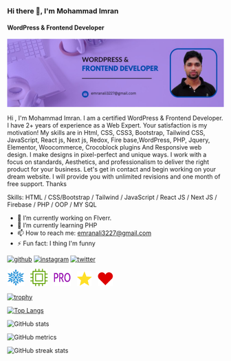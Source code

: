 ### Hi there 👋, I'm Mohammad Imran
#### WordPress & Frontend Developer
![WordPress & Frontend Developer](https://github.com/emran3227/emran3227/blob/main/Wordpress%20(1).jpg)

Hi , I'm Mohammad Imran. I am a certified WordPress & Frontend Developer. I have 2+ years of experience as a Web Expert. Your satisfaction is my motivation! My skills are in Html, CSS, CSS3, Bootstrap, Tailwind CSS, JavaScript, React js, Next js, Redox, Fire base,WordPress, PHP, Jquery, Elementor, Woocommerce, Crocoblock plugins And Responsive web design. I make designs in pixel-perfect and unique ways. I work with a focus on standards, Aesthetics, and professionalism to deliver the right product for your business. Let's get in contact and begin working on your dream website. I will provide you with unlimited revisions and one month of free support. Thanks

Skills:  HTML / CSS/Bootstrap / Tailwind / JavaScript / React JS / Next JS / Firebase / PHP / OOP / MY SQL

- 🔭 I’m currently working on FIverr. 
- 🌱 I’m currently learning PHP 
- 📫 How to reach me: emranali3227@gmail.com 
- ⚡ Fun fact: I thing I'm funny 


[<img src='https://cdn.jsdelivr.net/npm/simple-icons@3.0.1/icons/github.svg' alt='github' height='40'>](https://github.com/emran3227)  [<img src='https://cdn.jsdelivr.net/npm/simple-icons@3.0.1/icons/instagram.svg' alt='instagram' height='40'>](https://www.instagram.com/dev_imran17/)  [<img src='https://cdn.jsdelivr.net/npm/simple-icons@3.0.1/icons/twitter.svg' alt='twitter' height='40'>](https://twitter.com/FreelancerImr12)  

<a href='https://archiveprogram.github.com/'><img src='https://raw.githubusercontent.com/acervenky/animated-github-badges/master/assets/acbadge.gif' width='40' height='40'></a> <a href='https://docs.github.com/en/developers'><img src='https://raw.githubusercontent.com/acervenky/animated-github-badges/master/assets/devbadge.gif' width='40' height='40'></a> <a href='https://github.com/pricing'><img src='https://raw.githubusercontent.com/acervenky/animated-github-badges/master/assets/pro.gif' width='40' height='40'></a> <a href='https://stars.github.com/'><img src='https://raw.githubusercontent.com/acervenky/animated-github-badges/master/assets/starbadge.gif' width='35' height='35'></a> <a href='https://docs.github.com/en/github/supporting-the-open-source-community-with-github-sponsors'><img src='https://raw.githubusercontent.com/acervenky/animated-github-badges/master/assets/sponsorbadge.gif' width='35' height='35'></a> 

[![trophy](https://github-profile-trophy.vercel.app/?username=emran3227)](https://github.com/ryo-ma/github-profile-trophy)

[![Top Langs](https://github-readme-stats.vercel.app/api/top-langs/?username=emran3227)](https://github.com/anuraghazra/github-readme-stats)

![GitHub stats](https://github-readme-stats.vercel.app/api?username=emran3227&show_icons=true&count_private=true)  

![GitHub metrics](https://metrics.lecoq.io/emran3227)  

![GitHub streak stats](https://streak-stats.demolab.com/?user=emran3227)  

